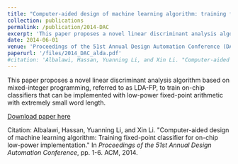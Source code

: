 ```yaml
---
title: "Computer-aided design of machine learning algorithm: training fixed-point classifier for on-chip low-power implementation"
collection: publications
permalink: /publication/2014-DAC
excerpt: 'This paper proposes a novel linear discriminant analysis algorithm based on mixed-integer programming, referred to as LDA-FP, to train on-chip classifiers that can be implemented with low-power fixed-point arithmetic with extremely small word length. '
date: 2014-06-01
venue: 'Proceedings of the 51st Annual Design Automation Conference (DAC)'
paperurl: '/files/2014_DAC_alda.pdf'
#citation: 'Albalawi, Hassan, Yuanning Li, and Xin Li. "Computer-aided design of machine learning algorithm: Training fixed-point classifier for on-chip low-power implementation." In <i>Proceedings of the 51st Annual Design Automation Conference</i>, pp. 1-6. ACM, 2014.'
---
```

This paper proposes a novel linear discriminant analysis algorithm based on mixed-integer programming, referred to as LDA-FP, to train on-chip  classifiers that can be implemented with low-power fixed-point arithmetic with extremely small word length.

[Download paper here](/files/2014_DAC_alda.pdf)

Citation: Albalawi, Hassan, Yuanning Li, and Xin Li. "Computer-aided design of machine learning algorithm: Training fixed-point classifier for on-chip low-power implementation." In <i>Proceedings of the 51st Annual Design Automation Conference</i>, pp. 1-6. ACM, 2014. 
